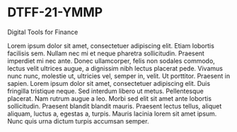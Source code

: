 # DTFF-21-YMMP
Digital Tools for Finance

Lorem ipsum dolor sit amet, consectetuer adipiscing elit. Etiam lobortis facilisis sem.
Nullam nec mi et neque pharetra sollicitudin. Praesent imperdiet mi nec ante.
Donec ullamcorper, felis non sodales commodo, lectus velit ultrices augue, a
dignissim nibh lectus placerat pede. Vivamus nunc nunc, molestie ut, ultricies
vel, semper in, velit. Ut porttitor. Praesent in sapien. Lorem ipsum dolor sit
amet, consectetuer adipiscing elit. Duis fringilla tristique neque. Sed interdum
libero ut metus. Pellentesque placerat. Nam rutrum augue a leo. Morbi sed elit
sit amet ante lobortis sollicitudin. Praesent blandit blandit mauris. Praesent
lectus tellus, aliquet aliquam, luctus a, egestas a, turpis. Mauris lacinia lorem
sit amet ipsum. Nunc quis urna dictum turpis accumsan semper.
